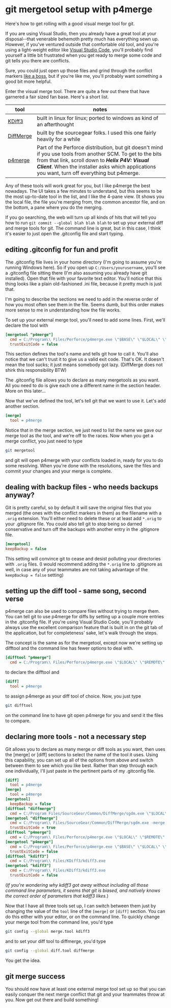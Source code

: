 # git mergetool setup with p4merge

Here's how to get rolling with a good visual merge tool for git.

If you are using Visual Studio, then you already have a great tool at your disposal--that venerable behemoth pretty much has everything sewn up.
However, if you've ventured outside that comfortable old tool, and you're using a light-weight editor like
[Visual Studio Code](https://code.visualstudio.com), you'll probably find yourself
a little bit frustrated when you get ready to merge some code and git tells you there are conflicts.

Sure, you could just open up those files and grind through the conflict markers [like a boss](https://help.github.com/articles/resolving-a-merge-conflict-from-the-command-line/),
but if you're like me, you'll probably want something a good bit more helpful.

Enter the visual merge tool. There are quite a few out there that have garnered a fair sized fan base.
Here's a short list.

| tool | notes
| --- | --- |
| [KDiff3](https://sourceforge.net/projects/kdiff3/files/) | built in linux for linux; ported to windows as kind of an afterthought
| [DiffMerge](https://sourcegear.com/diffmerge/downloads.php) | built by the sourcegear folks. I used this one fairly heavily for a while
| [p4merge](https://www.perforce.com/downloads/helix#product-10) | Part of the Perforce distribution, but git doesn't mind if you use tools from another SCM. To get to the bits from that link, scroll down to ***Helix P4V: Visual Client***. When the installer asks which applications you want, turn off everything but p4merge.

Any of these tools will work great for you, but I like p4merge the best nowadays. The UI takes a few minutes to understand, but
this seems to be the most up-to-date tool in the list, and I like the 4-pane view. (It shows you the local file, the file you're merging from,
the common ancestor file, and on the bottom, a pane where you do the merging.

If you go searching, the web will turn up all kinds of hits that will tell you how to run `git commit --global blah blah blah` to set up
your external diff and merge tools for git. The command line is great, but in this case, I think it's easier to just open the .gitconfig file
and start typing.

## editing .gitconfig for fun and profit

The .gitconfig file lives in your home directory (I'm going to assume you're running Windows here). So if you open up
`C:/Users/yourusername`, you'll see a .gitconfig file sitting there (I'm also assuming you already have git installed). Open that file with
your favorite text editor. You'll notice that this thing looks like a plain old-fashioned .ini file, because it pretty much is just that.

I'm going to describe the sections we need to add in the reverse order of how you most often see them in the file.
Seems dumb, but this order makes more sense to me in understanding how the file works.

To set up your external merge tool, you'll need to add some lines. First, we'll declare the tool with

```ini
[mergetool "p4merge"]
  cmd = C:/Program\\ Files/Perforce/p4merge.exe \"$BASE\" \"$LOCAL\" \"$REMOTE\" \"$MERGED\"
  trustExitCode = false
```

This section defines the tool's name and tells git how to call it. You'll also notice that we can't trust it to give us a valid exit code.
That's OK. It doesn't mean the tool sucks; it just means somebody got lazy. (DiffMerge does not shirk this responsibility BTW)

The .gitconfig file allows you to declare as many mergetools as you want. All you need to do is give each one a different name in the
section header. More on this later...

Now that we've defined the tool, let's tell git that we want to use it. Let's add another section.

```ini
[merge]
  tool = p4merge
```

Notice that in the merge section, we just need to list the name we gave our merge tool as *the* tool, and we're off to the races.
Now when you get a merge conflict, you just need to type

```sh
git mergetool
```

and git will open p4merge with your conflicts loaded in, ready for you to do some resolving. When you're done with the resolutions,
save the files and commit your changes and your merge is complete.

## dealing with backup files - who needs backups anyway?

Git is pretty careful, so by default it will save the original files that you merged (the ones with the conflict markers in them)
as the filename with a `.orig` extension. You'll either need to delete these or at least add `*.orig` to your .gitignore file. You
could also tell git to stop being so darned conservative and turn off the backups with another entry in the .gitignore file.

```ini
[mergetool]
keepBackup = false
```

This setting will convince git to cease and desist polluting your directories with `.orig` files. (I would recommend adding the `*.orig`
line to .gitignore as well, in case any of your teammates are not taking advantage of the `keepBackup = false` setting)

## setting up the diff tool - same song, second verse

p4merge can also be used to compare files without trying to merge them. You can tell git to use p4merge for diffs by setting up a couple
more entries in the .gitconfig file. If you're using Visual Studio Code, you'll probably always use the excellent comparison feature that
is built in on the git tab of the application, but for completeness' sake, let's walk through the steps.

The concept is the same as for the mergetool, except now we're setting up difftool and the command line has fewer options to deal with.

```ini
[difftool "p4merge"]
  cmd = C:/Program\\ Files/Perforce/p4merge.exe \"$LOCAL\" \"$REMOTE\"
```

to declare the difftool and

```ini
[diff]
  tool = p4merge
```

to assign p4merge as your diff tool of choice. Now, you just type

```sh
git difftool
```

on the command line to have git open p4merge for you and send it the files to compare.

## declaring more tools - not a necessary step

Git allows you to declare as many merge or diff tools as you want, then uses the [merge] or [diff] sections to select the name of the tool it uses.
Using this capability, you can set up all of the options from above and switch between them to see which you like best. Rather than step through each
one individually, I'll just paste in the pertinent parts of my .gitconfig file.

```ini
[diff]
  tool = p4merge
[merge]
  tool = p4merge
[mergetool]
  keepBackup = false
[difftool "diffmerge"]
  cmd = C:/Program Files/SourceGear/Common/DiffMerge/sgdm.exe \"$LOCAL\" \"$REMOTE\"
[mergetool "diffmerge"]
  cmd = C:/Program\\ Files/SourceGear/Common/DiffMerge/sgdm.exe -merge -result=\"$MERGED\" \"$LOCAL\" \"$BASE\" \"$REMOTE\"
  trustExitCode = true
[difftool "p4merge"]
  cmd = C:/Program\\ Files/Perforce/p4merge.exe \"$LOCAL\" \"$REMOTE\"
[mergetool "p4merge"]
  cmd = C:/Program\\ Files/Perforce/p4merge.exe \"$BASE\" \"$LOCAL\" \"$REMOTE\" \"$MERGED\"
  trustExitCode = false
[difftool "kdiff3"]
  cmd = C:/Program\\ Files/KDiff3/kdiff3.exe
[mergetool "kdiff3"]
  cmd = C:/Program\\ Files/KDiff3/kdiff3.exe
  trustExitCode = false
```

(*If you're wondering why kdiff3 got away without including all those command line parameters, it seems that git is biased, and natively knows
the correct order of parameters that kdiff3 likes.*)

Now that I have all three tools set up, I can switch between them just by changing the value of the `tool` line of the `[merge]` or `[diff]` section.
You can do this either with your editor, or on the command line. To quickly change your merge tool from the command line, you'd type

```sh
git config --global merge.tool kdiff3
```

and to set your diff tool to diffmerge, you'd type

```sh
git config --global diff.tool diffmerge
```

You get the idea.

## git merge success

You should now have at least one external merge tool set up so that you can easily conquer the next merge conflict
that git and your teammates throw at you. Now get out there and build something!
